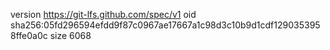 version https://git-lfs.github.com/spec/v1
oid sha256:05fd296594efdd9f87c0967ae17667a1c98d3c10b9d1cdf1290353958ffe0a0c
size 6068
